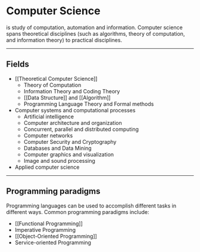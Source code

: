 # Computer Science
is study of computation, automation and information.
Computer science spans theoretical disciplines (such as algorithms, theory of computation, and information theory) to practical disciplines.


---
## Fields
+ [[Theoretical Computer Science]]
	+ Theory of Computation
	+ Information Theory and Coding Theory
	+ [[Data Structure]] and [[Algorithm]]
	+ Programming Language Theory and Formal methods
+ Computer systems and computational processes
	+ Artificial intelligence
	+ Computer architecture and organization
	+ Concurrent, parallel and distributed computing
	+ Computer networks
	+ Computer Security and Cryptography
	+ Databases and Data Mining
	+ Computer graphics and visualization
	+ Image and sound processing
+ Applied computer science

---

## Programming paradigms
Programming languages can be used to accomplish different tasks in different ways. Common programming paradigms include:
+ [[Functional Programming]]
+ Imperative Programming
+ [[Object-Oriented Programming]]
+ Service-oriented Programming